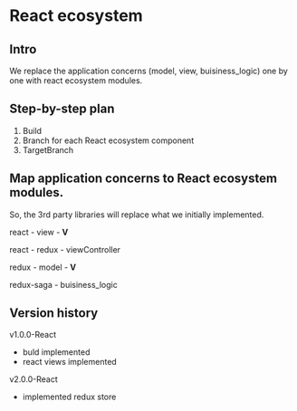 # React ecosystem

## Intro

We replace the application concerns (model, view, buisiness_logic) one by one with react ecosystem modules.

## Step-by-step plan

1. Build
2. Branch for each React ecosystem component
3. TargetBranch

## Map application concerns to React ecosystem modules.

So, the 3rd party libraries will replace what we initially implemented.

react - view - **V**

react - redux - viewController

redux - model - **V**

redux-saga - buisiness_logic

## Version history

v1.0.0-React

* buld implemented
* react views implemented

v2.0.0-React

* implemented redux store
